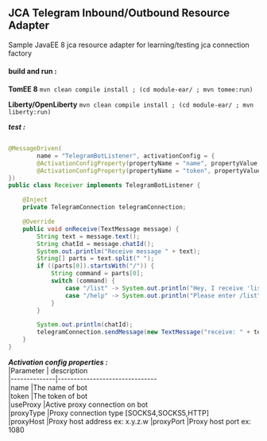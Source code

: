 ## JCA Telegram Inbound/Outbound Resource Adapter

Sample JavaEE 8 jca resource adapter for learning/testing jca connection factory

#### build and run :

**TomEE 8** `mvn clean compile install ; (cd module-ear/ ; mvn tomee:run)`

**Liberty/OpenLiberty** `mvn clean compile install ; (cd module-ear/ ; mvn liberty:run)`

***test :***

```java

@MessageDriven(
        name = "TelegramBotListener", activationConfig = {
        @ActivationConfigProperty(propertyName = "name", propertyValue = "Enter Bot Name"),
        @ActivationConfigProperty(propertyName = "token", propertyValue = "Enter Bot Token")
})
public class Receiver implements TelegramBotListener {

    @Inject
    private TelegramConnection telegramConnection;

    @Override
    public void onReceive(TextMessage message) {
        String text = message.text();
        String chatId = message.chatId();
        System.out.println("Receive message " + text);
        String[] parts = text.split(" ");
        if ((parts[0]).startsWith("/")) {
            String command = parts[0];
            switch (command) {
                case "/list" -> System.out.println("Hey, I receive 'list' command");
                case "/help" -> System.out.println("Please enter /list");
            }
        }

        System.out.println(chatId);
        telegramConnection.sendMessage(new TextMessage("receive: " + text + " from: " + chatId, chatId));
    }
}
```  

***Activation config properties :***    
|Parameter | description                         
|--------------|-------------------------------       
|name |The name of bot                     
|token |The token of bot                 
|useProxy |Active proxy connection on bot  
|proxyType |Proxy connection type [SOCKS4,SOCKS5,HTTP]  
|proxyHost |Proxy host address ex: x.y.z.w
|proxyPort |Proxy host port ex: 1080

